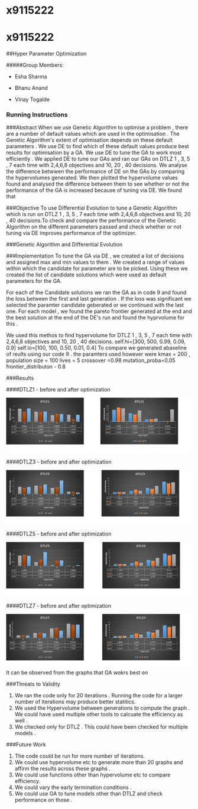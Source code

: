 # x9115222
# x9115222
##Hyper Parameter Optimization 

#####Group Members:

- Esha Sharma 

- Bhanu Anand

- Vinay Togalde

### Running Instructions 

###Abstract
When we use Genetic Algorithm to optimise a problem , there are a number of default values which are used in the optimisation . 
The Genetic Algorithm's extent of optimisation depends on these default parameters . We use DE to find which of these default 
values produce best results for optimisation by a GA. We use DE to tune the GA to work most efficiently . We applied DE to tune
our GAs and ran our GAs on DTLZ 1 , 3, 5 , 7 each time with 2,4,6,8 objectives and 10, 20 , 40 decisions. We analyse the difference
betwwen the performance of DE on the GAs by comparing the hypervolumes generated. We then plotted the hypervolume values found 
and analysed the difference between them to see whether or not the performance of the GA is increased because of tuning via DE. 
We found that 

###Objective
To use Differential Evolution to tune a Genetic Algorithm which is run on DTLZ 1 , 3, 5 , 7 each time with 2,4,6,8 objectives 
and 10, 20 , 40 decisions.To check and compare the performance of the Genetic Algorithm on the different parameters passed and 
check whether or not tuning via DE improves performance of the optimizer. 

###Genetic Algorithm and Differential Evolution 

###Implementation 
To tune the GA via DE , we created a list of decisions and assigned max and min values to them . We created a range of values within 
which the candidate for parameter are to be picked. Using these we created the list of candidate solutions which were used as default 
parameters for the GA. 

For each of the Candidate solutions we ran the GA as in code 9 and found the loss between the first and last generation . If the loss 
was significant we selected the paramter candidate geberated or we continued with the last one. For each model , we found the pareto 
frontier generated at the end and the best solution at the end of the DE's run and found the hyprvolume for this . 

We used this methos to find hypervolume for DTLZ 1 , 3, 5 , 7 each time with 2,4,6,8 objectives 
and 10, 20 , 40 decisions.
self.hi=[300, 500, 0.99, 0.09, 0.9]
        self.lo=[100, 100, 0.50, 0.01, 0.4]
To compare we generated abaseline of reults using our code 9 . the paramters used however were 
kmax = 200 , 
population size = 100 
lives = 5
crossover =0.98
mutation_proba=0.05 
frontier_distributon - 0.8

###Results

####DTLZ1 - before and after optimization

![alt tag](https://github.com/bhanuanand28/x9115222/blob/master/hw/code/10/ScreenShots/DTLZ1.jpg)

####DTLZ3 - before and after optimization

![alt tag](https://github.com/bhanuanand28/x9115222/blob/master/hw/code/10/ScreenShots/DTLZ3.jpg)

####DTLZ5 - before and after optimization

![alt tag](https://github.com/bhanuanand28/x9115222/blob/master/hw/code/10/ScreenShots/DTLZ5.jpg)

####DTLZ7 - before and after optimization

![alt tag](https://github.com/bhanuanand28/x9115222/blob/master/hw/code/10/ScreenShots/DTLZ7.jpg)
It can be observed from the graphs that GA wokrs best on


###Threats to Validity 
1. We ran the code only for 20 iterations . Running the code for a larger number of iterations may produce better statitics. 
2. We used the Hypervolume between generations to compute the graph . We could have used multiple other tools to calcuate the efficiency 
as well . 
3. We checked only for DTLZ . This could have been checked for multiple models . 

###Future Work 
1. The code could be run for more number of iterations. 
2. We could use hypervolume etc to generate more than 20 graphs and affirm the results across these graphs . 
3. We could use functions other than hypervolume etc to compare efficiency. 
4. We could vary the early termination conditions . 
5. We could use GA to tune models other than DTLZ and check performance on those . 


